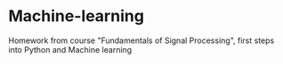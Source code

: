# Machine-learning
Homework from course "Fundamentals of Signal Processing", first steps into Python and Machine learning
